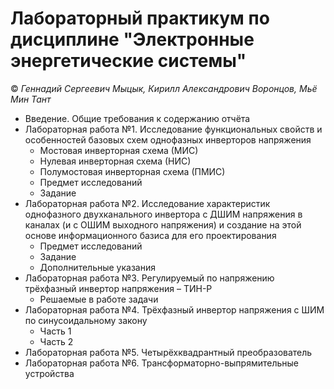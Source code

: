 # Лабораторный практикум по дисциплине "Электронные энергетические системы"
&copy; *Геннадий Сергеевич Мыцык, Кирилл Александрович Воронцов, Мьё Мин Тант*
* Введение. Общие требования к содержанию отчёта
* Лабораторная работа №1. Исследование функциональных свойств и особенностей базовых схем однофазных инверторов напряжения
  * Мостовая инверторная схема (МИС)
  * Нулевая инверторная схема (НИС)
  * Полумостовая инверторная схема (ПМИС)
  * Предмет исследований
  * Задание
* Лабораторная работа №2. Исследование характеристик однофазного двухканального  инвертора с ДШИМ напряжения в каналах (и с ОШИМ выходного напряжения) и создание на этой основе информационного базиса для его проектирования
  * Предмет исследований
  * Задание
  * Дополнительные указания
* Лабораторная работа №3. Регулируемый по напряжению трёхфазный инвертор напряжения – ТИН-Р
  * Решаемые в работе задачи
* Лабораторная работа №4. Трёхфазный инвертор напряжения с ШИМ по синусоидальному закону
  * Часть 1
  * Часть 2
* Лабораторная работа №5. Четырёхквадрантный преобразователь
* Лабораторная работа №6. Трансформаторно-выпрямительные устройства
